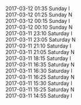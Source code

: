 2017-03-12 01:35 Sunday  I  
2017-03-12 01:25 Sunday  N  
2017-03-12 00:15 Sunday  I  
2017-03-12 00:10 Sunday  N  
2017-03-11 23:10 Saturday  I  
2017-03-11 23:05 Saturday  N  
2017-03-11 21:10 Saturday  I  
2017-03-11 21:05 Saturday  N  
2017-03-11 18:15 Saturday  I  
2017-03-11 16:35 Saturday  N  
2017-03-11 16:30 Saturday  I  
2017-03-11 16:25 Saturday  N  
2017-03-11 15:30 Saturday  I  
2017-03-11 15:25 Saturday  N  
2017-03-11 14:55 Saturday  I  
